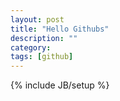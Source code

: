 ```yaml
---
layout: post
title: "Hello Githubs"
description: ""
category:
tags: [github]
---
```

{% include JB/setup %}

